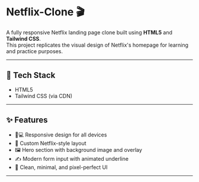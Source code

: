 # Netflix-Clone 🎬

A fully responsive Netflix landing page clone built using **HTML5** and **Tailwind CSS**.  
This project replicates the visual design of Netflix's homepage for learning and practice purposes.

---

## 🔧 Tech Stack

- HTML5  
- Tailwind CSS (via CDN)

---

## ✨ Features

- 📱💻 Responsive design for all devices  
- 🎨 Custom Netflix-style layout  
- 🖼️ Hero section with background image and overlay  
- ✍️ Modern form input with animated underline  
- 🧼 Clean, minimal, and pixel-perfect UI  

---

